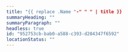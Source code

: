 ```yaml
---
title: "{{ replace .Name "-" " " | title }}
summaryHeading: ""
summaryParagraph: ""
headless: true
id: "952753cb-bab0-a588-c393-d204347f6592"
locationStatus: ""
---
```

